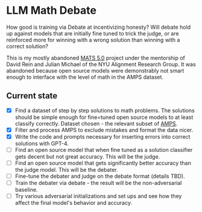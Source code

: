 # LLM Math Debate

How good is training via Debate at incentivizing honesty? Will debate hold up against models that are initially fine tuned to trick the judge, or are reinforced more for winning with a wrong solution than winning with a correct solution?

This is my mostly abandoned [MATS 5.0](https://www.matsprogram.org/) project under the mentorship of David Rein and Julian Michael of the NYU Alignment Research Group. It was abandoned because open source models were demonstrably not smart enough to interface with the level of math in the AMPS dataset.

## Current state

- [x] Find a dataset of step by step solutions to math problems. The solutions should be simple enough for fine=tuned open source models to at least classify correctly. Dataset chosen - the relevant subset of [AMPS](https://github.com/hendrycks/math).
- [x] Filter and process AMPS to exclude mistakes and format the data nicer.
- [x] Write the code and prompts necessary for inserting errors into correct solutions with GPT-4.
- [ ] Find an open source model that when fine tuned as a solution classifier gets decent but not great accuracy. This will be the judge.
- [ ] Find an open source model that gets significantly better accuracy than the judge model. This will be the debater.
- [ ] Fine-tune the debater and judge on the debate format (details TBD).
- [ ] Train the debater via debate - the result will be the non-adversarial baseline.
- [ ] Try various adversarial initializations and set ups and see how they affect the final model's behavior and accuracy.
